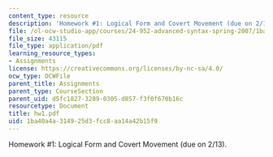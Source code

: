 ```yaml
---
content_type: resource
description: 'Homework #1: Logical Form and Covert Movement (due on 2/13).'
file: /ol-ocw-studio-app/courses/24-952-advanced-syntax-spring-2007/1ba40a4a314925d3fcc8aa14a42b15f9_hw1.pdf
file_size: 43115
file_type: application/pdf
learning_resource_types:
- Assignments
license: https://creativecommons.org/licenses/by-nc-sa/4.0/
ocw_type: OCWFile
parent_title: Assignments
parent_type: CourseSection
parent_uid: d5fc1827-3289-0305-d857-f3f0f670b16c
resourcetype: Document
title: hw1.pdf
uid: 1ba40a4a-3149-25d3-fcc8-aa14a42b15f9
---
```

Homework #1: Logical Form and Covert Movement (due on 2/13).